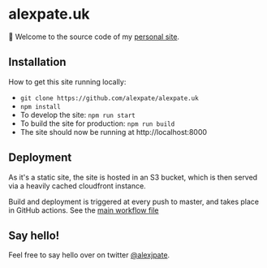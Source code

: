# alexpate.uk

👋 Welcome to the source code of my [personal site](https://alexpate.uk).

## Installation

How to get this site running locally:

- `git clone https://github.com/alexpate/alexpate.uk`
- `npm install`
- To develop the site: `npm run start`
- To build the site for production: `npm run build`
- The site should now be running at http://localhost:8000

## Deployment

As it's a static site, the site is hosted in an S3 bucket, which is then served via a heavily cached cloudfront instance.

Build and deployment is triggered at every push to master, and takes place in GitHub actions. See the [main workflow file](.github/workflows/build-and-deploy.yml)

## Say hello!

Feel free to say hello over on twitter [@alexjpate](http://twitter.com/alexjpate).
